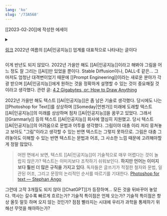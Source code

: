 ```yaml
---
lang: 'ko'
slug: '/73A568'
---
```


[[2023-02-20]]에 작성한 에세이

<details>
<summary>

<a href="https://www.facebook.com/groups/TensorFlowKR/posts/1835138123493904/" target="_blank" rel="noopener noreferrer">링크</a> 2022년 여름의 [[AI|인공지능]] 업계를 대표적으로 나타내는 글이다

</summary>

import DisplayFlex from '@site/src/components/DisplayFlex'

<DisplayFlex>

![[76B360.png]]
![[A9AA12.png]]

</DisplayFlex>
<DisplayFlex>

![[BEF88B.png]]
![[D65051.png]]

</DisplayFlex>
<DisplayFlex>

![[B6676B.png]]
![[83C5B9.png]]

</DisplayFlex>
<DisplayFlex>

![[C7A3F1.png]]
![[AE867F.png]]

</DisplayFlex>
<DisplayFlex>

![[E6D4FC.png]]
![[4A56DD.png]]

</DisplayFlex>
<DisplayFlex>

![[BA9820.png]]
![[27155E.png]]

</DisplayFlex>
<DisplayFlex>

![[D9F9E6.png]]
![[5D8752.png]]

</DisplayFlex>
<DisplayFlex>

![[BB4FE4.png]]
![[70401B.png]]

</DisplayFlex>
<DisplayFlex>

![[72C3AE.png]]
![[34EEA3.png]]

</DisplayFlex>
<DisplayFlex>

![[1675E2.png]]
![[DF32FA.png]]

</DisplayFlex>
</details>

이게 반년도 되지 않았다. 2022년 가을만 해도 [[AI|인공지능]]이라고 해봐야 그림을 어느 정도 잘 그리는 [[AI]]만 있었을 뿐이다. Stable Diffusion이나, DALL-E 같은... 그마저도 엄청난 대격변이었기 때문에 [[Prompt Engineering]]이라는 새로운 분야가 각광 받으며 [[AI|인공지능]]에게 원하는 것을 정확하게 설명할 수 있는 것이 중요해질 것이라고 생각했다. 관련 글: [4.2 Gigabytes, or: How to Draw Anything](https://andys.page/posts/how-to-draw/)

2022년 가을만 해도 텍스트 [[AI|인공지능]]은 좀 남은 기술로 생각했다.
당시에도 나는 [[Photoshop for Text]]를 상상하며 [[Someday|언젠가]] 미래에 도래할 텍스트 [[AI|인공지능]]의 미래를 상상하며 점차 [[AI|인공지능]]을 꿈꾸고 있었다.
그래서 [[Grammarly]] 등의 텍스트 [[AI|인공지능]] 회사에 열심히 지원했고.
당시 텍스트 [[AI|인공지능]]의 어려움으로 문법과 어투를 생각했다.
그림이야 대충 이리 저리 뭉쳐놓고 보아도 "그림"이라고 생각할 수 있는 반면 텍스트는 그렇지 못하므로.
그림은 대충 그려놓아도 이해할 수 있는 반면 텍스트는 문법과 어조, 그 사소한 느낌 때문에 고려해야할 게 정말 많았다.

> 어떤 면에서 보면, 텍스트 [[AI|인공지능]]이 기술적으로 매우 어렵다는 것이 놀랍지 않은가? 텍스트는 이미지보다 조작하기 쉬워보인다. **하지만 언어는 이미지보다 훨씬 더 많은 규칙을 가지고 있다**. 독자들은 글쓰기가 적절한 철자와 문법, 일관된 어조, 그리고 문장의 논리적인 순서를 따르기를 기대한다. [Photoshop for text — Stephan Ango](https://stephanango.com/photoshop-for-text)

그런데 고작 3개월도 되지 않아 [[ChatGPT]]가 등장하며... 모든 것을 뒤바꾸어 놓았다. 역사는 갈수록 빠르게 흐르는가? 기술적 특이점은 언제 오는가? 기술적 특이점은 항상 올듯 말듯 하며 오지 않는 것인가? 점점 빨라지는 시대에 우리가 과학을 통제하기 위해선 무엇을 해야하는가?
